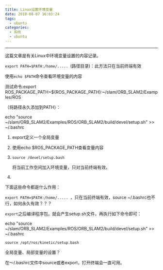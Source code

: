 ```yaml
---
title: Linux设置环境变量
date: 2018-08-07 16:03:24
tags:
  - ubuntu
categories: 
  - 系统
  - ubuntu
---
```


---

这篇文章是有关Linux中环境变量设置的内容记录。

<!--more--->

`export PATH=$PATH:/home/..... `(路径目录)：此方法只在当前终端有效 	

使用`echo $PATH`命令查看环境变量的内容

测试命令:export ROS_PACKAGE_PATH=${ROS_PACKAGE_PATH}:~/slam/ORB_SLAM2/Examples/ROS

（将路径永久添加到PATH）：

echo "source ~/slam/ORB_SLAM2/Examples/ROS/ORB_SLAM2/build/devel/setup.sh" >> ~/.bashrc

1. export定义一个全局变量
2. 使用echo $ROS_PACKAGE_PATH查看变量内容



1. `source /devel/setup.bash`

   将当前工作空间加入环境变量，只对当前终端有效。

2. 



下面这些命令都是什么作用：

`export PATH=$PATH:/home/..... `，只在当前终端有效，source ~/.bashrc也不行，如何永久有效？？？

`export`之后编译程序包，就会产生setup.sh文件，再执行如下命令即可：

echo "source ~/slam/ORB_SLAM2/Examples/ROS/ORB_SLAM2/build/devel/setup.sh" >> ~/.bashrc

`source /opt/ros/kinetic/setup.bash`

全局变量、局部变量的设置？

在～/.bashrc文件中source或者export，打开终端会一直可用。